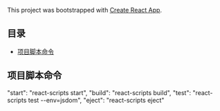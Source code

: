 This project was bootstrapped with [Create React App](https://github.com/facebookincubator/create-react-app).

## 目录

- [项目脚本命令](#项目脚本命令)

## 项目脚本命令

  "start": "react-scripts start",
  "build": "react-scripts build",
  "test": "react-scripts test --env=jsdom",
  "eject": "react-scripts eject"